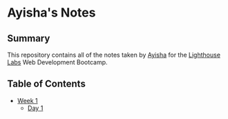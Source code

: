 # Ayisha's Notes

## Summary

This repository contains all of the notes taken by [Ayisha](https://github.com/ayisha92farishta) for the [Lighthouse Labs](https://www.lighthouselabs.ca/en/web-development-flex-program?gclid=Cj0KCQjwl_SHBhCQARIsAFIFRVUvm6u1aELj7-ShYhjhicuKBbwz6DYk_ZbTrKvAOETvvaYtntlMOYsaAkWYEALw_wcB) Web Development Bootcamp.

## Table of Contents
* [Week 1](/Week_1) 
  * [Day 1](/Week_1/Day_1)